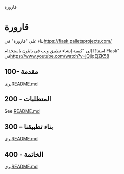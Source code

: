 قارورة

# قارورة

بناء على "قارورة" في<https://flask.palletsprojects.com/>

استنادًا إلى "كيفية إنشاء تطبيق ويب في بايثون باستخدام Flask" في<https://www.youtube.com/watch?v=jQjjqEjZK58>

## 100- مقدمة

يرى[README.md](./100/README.md)

## 200 - المتطلبات

See [README.md](./200/README.md)

## 300 – بناء تطبيقنا

يرى[README.md](./300/README.md)

## 400 - الخاتمة

يرى[README.md](./400/README.md)
